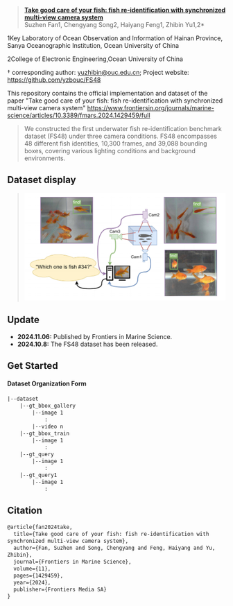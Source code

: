 
> [**Take good care of your fish: fish re-identification with synchronized multi-view camera system**]()  
> Suzhen Fan1, Chengyang Song2, Haiyang Feng1, Zhibin Yu1,2*

1Key Laboratory of Ocean Observation and Information of Hainan Province,
Sanya Oceanographic Institution, Ocean University of China

2College of Electronic Engineering,Ocean University of China


† corresponding author: yuzhibin@ouc.edu.cn; Project website: https://github.com/yzbouc/FS48

This repository contains the official implementation and dataset of the paper "Take good care of your fish: fish re-identification with synchronized multi-view camera system" 
https://www.frontiersin.org/journals/marine-science/articles/10.3389/fmars.2024.1429459/full


> We constructed the first underwater fish re-identification benchmark dataset (FS48) under three camera conditions. FS48 encompasses 48 different fish identities, 10,300 frames, and 39,088 bounding boxes, covering various lighting conditions and background environments.
## Dataset display
> ![Sample1](overview.png)
> 
> 
## Update
- **2024.11.06:** Published by Frontiers in Marine Science.
- **2024.10.8:** The FS48 dataset has been released.

## Get Started

#### Dataset Organization Form
```
|--dataset  
    |--gt_bbox_gallery  
        |--image 1
            :
        |--video n
    |--gt_bbox_train
        |--image 1
            :
    |--gt_query
        |--image 1
            :
    |--gt_query1
        |--image 1
            :
```


## Citation
```
@article{fan2024take,
  title={Take good care of your fish: fish re-identification with synchronized multi-view camera system},
  author={Fan, Suzhen and Song, Chengyang and Feng, Haiyang and Yu, Zhibin},
  journal={Frontiers in Marine Science},
  volume={11},
  pages={1429459},
  year={2024},
  publisher={Frontiers Media SA}
}
```
